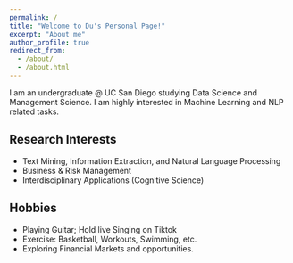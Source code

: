 ```yaml
---
permalink: /
title: "Welcome to Du's Personal Page!"
excerpt: "About me"
author_profile: true
redirect_from: 
  - /about/
  - /about.html
---
```



I am an undergraduate @ UC San Diego studying Data Science and Management Science. I am highly interested in Machine Learning and NLP related tasks.

## Research Interests

- Text Mining, Information Extraction, and Natural Language Processing
- Business & Risk Management
- Interdisciplinary Applications (Cognitive Science)


## Hobbies

- Playing Guitar; Hold live Singing on Tiktok
- Exercise: Basketball, Workouts, Swimming, etc.
- Exploring Financial Markets and opportunities.

